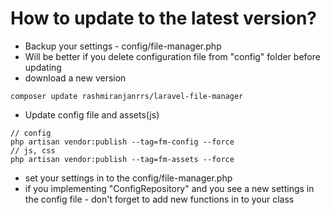 # How to update to the latest version?

- Backup your settings - config/file-manager.php
- Will be better if you delete configuration file from "config" folder before updating
- download a new version

```
composer update rashmiranjanrrs/laravel-file-manager
```

- Update config file and assets(js)

```
// config
php artisan vendor:publish --tag=fm-config --force
// js, css
php artisan vendor:publish --tag=fm-assets --force
```

- set your settings in to the config/file-manager.php
- if you implementing "ConfigRepository" and you see a new settings in 
the config file - don't forget to add new functions in to your class

